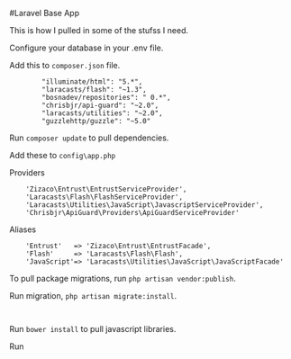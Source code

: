 #Laravel Base App

This is how I pulled in some of the stufss I need.

Configure your database in your .env file.

Add this to ```composer.json``` file.
```
        "illuminate/html": "5.*",
        "laracasts/flash": "~1.3",
        "bosnadev/repositories": " 0.*",
        "chrisbjr/api-guard": "~2.0",
        "laracasts/utilities": "~2.0",
        "guzzlehttp/guzzle": "~5.0"
```

Run ```composer update``` to pull dependencies.

Add these to ```config\app.php```

Providers
```
    'Zizaco\Entrust\EntrustServiceProvider',
    'Laracasts\Flash\FlashServiceProvider',
    'Laracasts\Utilities\JavaScript\JavascriptServiceProvider',
    'Chrisbjr\ApiGuard\Providers\ApiGuardServiceProvider'
```

Aliases
```
    'Entrust'   => 'Zizaco\Entrust\EntrustFacade',
    'Flash'     => 'Laracasts\Flash\Flash',
    'JavaScript'=> 'Laracasts\Utilities\JavaScript\JavaScriptFacade'
```


To pull package migrations, run ```php artisan vendor:publish```.

Run migration, ```php artisan migrate:install```.

```


```

Run ```bower install``` to pull javascript libraries.

Run 